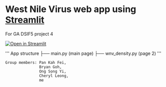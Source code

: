 # West Nile Virus web app using [Streamlit](https://streamlit.io/)
For GA DSIF5 project 4

[![Open in Streamlit](https://static.streamlit.io/badges/streamlit_badge_black_white.svg)](https://yxmauw-west-nile-virus-app-main-ey6zbl.streamlitapp.com/)

'''
App structure
├── main.py (main page)
    ├── wnv_density.py (page 2)
'''    
```
Group members: Pan Kah Fei,  
               Bryan Goh, 
               Ong Song Yi,
               Cheryl Leong,
               me
```


